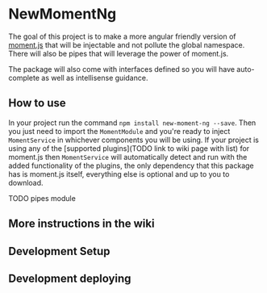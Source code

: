 # NewMomentNg

The goal of this project is to make a more angular friendly version of [moment.js](https://momentjs.com/) that will be injectable and not pollute the global namespace. There will also be pipes that will leverage the power of moment.js.

The package will also come with interfaces defined so you will have auto-complete as well as intellisense guidance.

## How to use

In your project run the command `npm install new-moment-ng --save`. Then you just need to import the `MomentModule` and you're ready to inject `MomentService` in whichever components you will be using. If your project is using any of the [supported plugins](TODO link to wiki page with list) for moment.js then `MomentService` will automatically detect and run with the added functionality of the plugins, the only dependency that this package has is moment.js itself, everything else is optional and up to you to download.

TODO pipes module

## More instructions in the wiki

## Development Setup

## Development deploying
